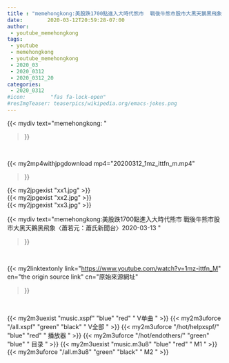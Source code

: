 ```yaml
---
title : "memehongkong:美股跌1700點進入大時代熊市  戰後牛熊市股市大黑天鵝黑飛象〈蕭若元：蕭氏新聞台〉2020-03-13 "
date:        2020-03-12T20:59:28-07:00
author:
 - youtube_memehongkong
tags:
 - youtube
 - memehongkong
 - youtube_memehongkong
 - 2020_03
 - 2020_0312
 - 2020_0312_20
categories:
 - 2020_0312
#icon:        "fas fa-lock-open"
#resImgTeaser: teaserpics/wikipedia.org/emacs-jokes.png
---
```


{{< mydiv text="memehongkong: "
>}}
<br>


{{< my2mp4withjpgdownload mp4="20200312_1mz_ittfn_m.mp4"
>}}

{{< my2jpgexist "xx1.jpg" >}}<br>
{{< my2jpgexist "xx2.jpg" >}}<br>
{{< my2jpgexist "xx3.jpg" >}}<br>



{{< mydiv text="memehongkong:美股跌1700點進入大時代熊市  戰後牛熊市股市大黑天鵝黑飛象〈蕭若元：蕭氏新聞台〉2020-03-13 "
>}}
<br>

{{< my2linktextonly link="https://www.youtube.com/watch?v=1mz-ittfn_M"
en="the origin source link" cn="原始來源網址"
>}}


<br>

{{< my2m3uexist "music.xspf"        "blue"   "red"    " V单曲 " >}} {{< my2m3uforce "/all.xspf"         "green"  "black"  " V全部 " >}} {{< my2m3uforce "/hot/helpxspf/"    "blue"   "red"    " 播放器 " >}} {{< my2m3uforce "/hot/endothers/"   "green"  "blue"   " 目录 " >}} {{< my2m3uexist "music.m3u8"        "blue"   "red"    " M1 " >}} {{< my2m3uforce "/all.m3u8"         "green"  "black"  " M2 " >}} 
